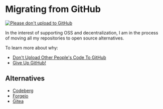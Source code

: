 # Migrating from GitHub
[![Please don't upload to GitHub](https://nogithub.codeberg.page/badge.svg)](https://nogithub.codeberg.page)

In the interest of supporting OSS and decentralization, I am in the process of moving all my repositories to open source alternatives.

To learn more about why:
* [Don't Upload Other People's Code To GitHub](https://nogithub.codeberg.page/)
* [Give Up GitHub!](https://sfconservancy.org/GiveUpGitHub/)

## Alternatives
* [Codeberg](https://codeberg.org/)
* [Forgejo](https://forgejo.org/)
* [Gitea](https://about.gitea.com/)
